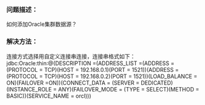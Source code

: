 ### 问题描述： ###
如何添加Oracle集群数据源？


### 解决方法： ###
连接方式选择用自定义连接串连接，连接串格式如下：  
jdbc:Oracle:thin:@(DESCRIPTION =(ADDRESS_LIST =(ADDRESS = (PROTOCOL = TCP)(HOST = 192.168.0.1)(PORT = 1521))(ADDRESS = (PROTOCOL = TCP)(HOST = 192.168.0.2)(PORT = 1521))(LOAD_BALANCE = ON)(FAILOVER =ON))(CONNECT_DATA = (SERVER = DEDICATED)(INSTANCE_ROLE = ANY)(FAILOVER_MODE = (TYPE = SELECT)(METHOD = BASIC))(SERVICE_NAME = orcl))) 

